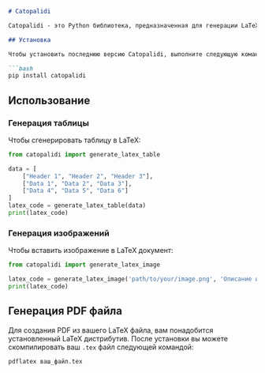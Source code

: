 ```markdown
# Catopalidi

Catopalidi - это Python библиотека, предназначенная для генерации LaTeX документов, включая таблицы и изображения.

## Установка

Чтобы установить последнюю версию Catopalidi, выполните следующую команду:

```bash
pip install catopalidi
```

## Использование

### Генерация таблицы

Чтобы сгенерировать таблицу в LaTeX:

```python
from catopalidi import generate_latex_table

data = [
    ["Header 1", "Header 2", "Header 3"],
    ["Data 1", "Data 2", "Data 3"],
    ["Data 4", "Data 5", "Data 6"]
]
latex_code = generate_latex_table(data)
print(latex_code)
```

### Генерация изображений

Чтобы вставить изображение в LaTeX документ:

```python
from catopalidi import generate_latex_image

latex_code = generate_latex_image('path/to/your/image.png', 'Описание изображения')
print(latex_code)
```

## Генерация PDF файла

Для создания PDF из вашего LaTeX файла, вам понадобится установленный LaTeX дистрибутив. После установки вы можете скомпилировать ваш `.tex` файл следующей командой:

```bash
pdflatex ваш_файл.tex
```
